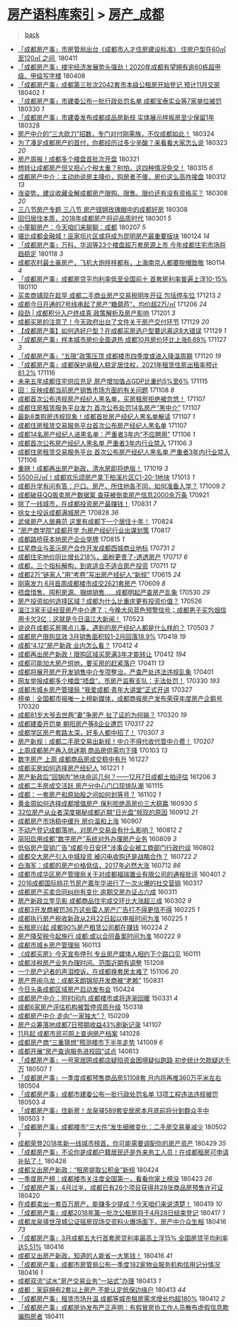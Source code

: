 [房产语料库索引](../../README.md)  > [房产_成都](房产_成都.md)
====
> [back](../README.md)

- [「成都房产事」市房管局出台《成都市人才住房建设标准》 住房户型在60㎡至120㎡ 之间 ​](http://jkwz.applinzi.com/ittc/7090728777481192465.html#%E3%80%8C%E6%88%90%E9%83%BD%E6%88%BF%E4%BA%A7%E4%BA%8B%E3%80%8D%E5%B8%82%E6%88%BF%E7%AE%A1%E5%B1%80%E5%87%BA%E5%8F%B0%E3%80%8A%E6%88%90%E9%83%BD%E5%B8%82%E4%BA%BA%E6%89%8D%E4%BD%8F%E6%88%BF%E5%BB%BA%E8%AE%BE%E6%A0%87%E5%87%86%E3%80%8B+%E4%BD%8F%E6%88%BF%E6%88%B7%E5%9E%8B%E5%9C%A860%E3%8E%A1%E8%87%B3120%E3%8E%A1+%E4%B9%8B%E9%97%B4+%E2%80%8B) 180411  
- [「成都房产事」楼宇经济发展势头强劲！2020年成都有望拥有逾60栋超甲级、甲级写字楼](http://jkwz.applinzi.com/ittc/7089559173308351495.html#%E3%80%8C%E6%88%90%E9%83%BD%E6%88%BF%E4%BA%A7%E4%BA%8B%E3%80%8D%E6%A5%BC%E5%AE%87%E7%BB%8F%E6%B5%8E%E5%8F%91%E5%B1%95%E5%8A%BF%E5%A4%B4%E5%BC%BA%E5%8A%B2%EF%BC%812020%E5%B9%B4%E6%88%90%E9%83%BD%E6%9C%89%E6%9C%9B%E6%8B%A5%E6%9C%89%E9%80%BE60%E6%A0%8B%E8%B6%85%E7%94%B2%E7%BA%A7%E3%80%81%E7%94%B2%E7%BA%A7%E5%86%99%E5%AD%97%E6%A5%BC) 180408  
- [「成都房产事」成都第三批次2042套市本级公租房开始登记 预计11月交房](http://jkwz.applinzi.com/ittc/7087319622879806475.html#%E3%80%8C%E6%88%90%E9%83%BD%E6%88%BF%E4%BA%A7%E4%BA%8B%E3%80%8D%E6%88%90%E9%83%BD%E7%AC%AC%E4%B8%89%E6%89%B9%E6%AC%A12042%E5%A5%97%E5%B8%82%E6%9C%AC%E7%BA%A7%E5%85%AC%E7%A7%9F%E6%88%BF%E5%BC%80%E5%A7%8B%E7%99%BB%E8%AE%B0+%E9%A2%84%E8%AE%A111%E6%9C%88%E4%BA%A4%E6%88%BF) 180402 *1* 
- [「成都房产事」市建委公布一批行政处罚名单 成都宝泰实业等7家单位被罚](http://jkwz.applinzi.com/ittc/7086207480428495878.html#%E3%80%8C%E6%88%90%E9%83%BD%E6%88%BF%E4%BA%A7%E4%BA%8B%E3%80%8D%E5%B8%82%E5%BB%BA%E5%A7%94%E5%85%AC%E5%B8%83%E4%B8%80%E6%89%B9%E8%A1%8C%E6%94%BF%E5%A4%84%E7%BD%9A%E5%90%8D%E5%8D%95+%E6%88%90%E9%83%BD%E5%AE%9D%E6%B3%B0%E5%AE%9E%E4%B8%9A%E7%AD%897%E5%AE%B6%E5%8D%95%E4%BD%8D%E8%A2%AB%E7%BD%9A) 180330 *1* 
- [「成都房产事」市建委发布成都成品房新规 实体展示样板房至少保留1年](http://jkwz.applinzi.com/ittc/7085463682882733063.html#%E3%80%8C%E6%88%90%E9%83%BD%E6%88%BF%E4%BA%A7%E4%BA%8B%E3%80%8D%E5%B8%82%E5%BB%BA%E5%A7%94%E5%8F%91%E5%B8%83%E6%88%90%E9%83%BD%E6%88%90%E5%93%81%E6%88%BF%E6%96%B0%E8%A7%84+%E5%AE%9E%E4%BD%93%E5%B1%95%E7%A4%BA%E6%A0%B7%E6%9D%BF%E6%88%BF%E8%87%B3%E5%B0%91%E4%BF%9D%E7%95%991%E5%B9%B4) 180328  
- [房产中介的“三大砍刀”招数，专门对付刚需族，不仅成都如此！](http://jkwz.applinzi.com/ittc/7083865384614888459.html#%E6%88%BF%E4%BA%A7%E4%B8%AD%E4%BB%8B%E7%9A%84%E2%80%9C%E4%B8%89%E5%A4%A7%E7%A0%8D%E5%88%80%E2%80%9D%E6%8B%9B%E6%95%B0%EF%BC%8C%E4%B8%93%E9%97%A8%E5%AF%B9%E4%BB%98%E5%88%9A%E9%9C%80%E6%97%8F%EF%BC%8C%E4%B8%8D%E4%BB%85%E6%88%90%E9%83%BD%E5%A6%82%E6%AD%A4%EF%BC%81) 180324  
- [为了凑足成都房产的首付，你都经历过多少辛酸？来看看大家怎么说](http://jkwz.applinzi.com/ittc/7083606300749726736.html#%E4%B8%BA%E4%BA%86%E5%87%91%E8%B6%B3%E6%88%90%E9%83%BD%E6%88%BF%E4%BA%A7%E7%9A%84%E9%A6%96%E4%BB%98%EF%BC%8C%E4%BD%A0%E9%83%BD%E7%BB%8F%E5%8E%86%E8%BF%87%E5%A4%9A%E5%B0%91%E8%BE%9B%E9%85%B8%EF%BC%9F%E6%9D%A5%E7%9C%8B%E7%9C%8B%E5%A4%A7%E5%AE%B6%E6%80%8E%E4%B9%88%E8%AF%B4) 180323 *20* 
- [房产周报！成都多个楼盘首批次开盘](http://jkwz.applinzi.com/ittc/7082876909396689930.html#%E6%88%BF%E4%BA%A7%E5%91%A8%E6%8A%A5%EF%BC%81%E6%88%90%E9%83%BD%E5%A4%9A%E4%B8%AA%E6%A5%BC%E7%9B%98%E9%A6%96%E6%89%B9%E6%AC%A1%E5%BC%80%E7%9B%98) 180321  
- [想转让成都房产但又担心个税太重？别怕，这四种情况免交！](http://jkwz.applinzi.com/ittc/7080616352199214086.html#%E6%83%B3%E8%BD%AC%E8%AE%A9%E6%88%90%E9%83%BD%E6%88%BF%E4%BA%A7%E4%BD%86%E5%8F%88%E6%8B%85%E5%BF%83%E4%B8%AA%E7%A8%8E%E5%A4%AA%E9%87%8D%EF%BC%9F%E5%88%AB%E6%80%95%EF%BC%8C%E8%BF%99%E5%9B%9B%E7%A7%8D%E6%83%85%E5%86%B5%E5%85%8D%E4%BA%A4%EF%BC%81) 180315 *6* 
- [成都房产中介：主动劝说房主降价，购房者不傻，房价这么高咋接盘](http://jkwz.applinzi.com/ittc/7079485404472673291.html#%E6%88%90%E9%83%BD%E6%88%BF%E4%BA%A7%E4%B8%AD%E4%BB%8B%EF%BC%9A%E4%B8%BB%E5%8A%A8%E5%8A%9D%E8%AF%B4%E6%88%BF%E4%B8%BB%E9%99%8D%E4%BB%B7%EF%BC%8C%E8%B4%AD%E6%88%BF%E8%80%85%E4%B8%8D%E5%82%BB%EF%BC%8C%E6%88%BF%E4%BB%B7%E8%BF%99%E4%B9%88%E9%AB%98%E5%92%8B%E6%8E%A5%E7%9B%98) 180312 *13* 
- [涨姿势，建议收藏全解成都房产限购、限售、限价还有没有资格买？](http://jkwz.applinzi.com/ittc/7078111399618544657.html#%E6%B6%A8%E5%A7%BF%E5%8A%BF%EF%BC%8C%E5%BB%BA%E8%AE%AE%E6%94%B6%E8%97%8F%E5%85%A8%E8%A7%A3%E6%88%90%E9%83%BD%E6%88%BF%E4%BA%A7%E9%99%90%E8%B4%AD%E3%80%81%E9%99%90%E5%94%AE%E3%80%81%E9%99%90%E4%BB%B7%E8%BF%98%E6%9C%89%E6%B2%A1%E6%9C%89%E8%B5%84%E6%A0%BC%E4%B9%B0%EF%BC%9F) 180308 *20* 
- [三八节房产专题  三八节   房产铿锵玫瑰眼中的成都好房](http://jkwz.applinzi.com/ittc/7078051431674545168.html#%E4%B8%89%E5%85%AB%E8%8A%82%E6%88%BF%E4%BA%A7%E4%B8%93%E9%A2%98++%E4%B8%89%E5%85%AB%E8%8A%82+++%E6%88%BF%E4%BA%A7%E9%93%BF%E9%94%B5%E7%8E%AB%E7%91%B0%E7%9C%BC%E4%B8%AD%E7%9A%84%E6%88%90%E9%83%BD%E5%A5%BD%E6%88%BF) 180308  
- [回归居住本质，2018年成都房产将迎品质时代](http://jkwz.applinzi.com/ittc/7075441920530973706.html#%E5%9B%9E%E5%BD%92%E5%B1%85%E4%BD%8F%E6%9C%AC%E8%B4%A8%EF%BC%8C2018%E5%B9%B4%E6%88%90%E9%83%BD%E6%88%BF%E4%BA%A7%E5%B0%86%E8%BF%8E%E5%93%81%E8%B4%A8%E6%97%B6%E4%BB%A3) 180301 *5* 
- [小童聊房产：今天咱们来聊聊：成都](http://jkwz.applinzi.com/ittc/7067253700404184071.html#%E5%B0%8F%E7%AB%A5%E8%81%8A%E6%88%BF%E4%BA%A7%EF%BC%9A%E4%BB%8A%E5%A4%A9%E5%92%B1%E4%BB%AC%E6%9D%A5%E8%81%8A%E8%81%8A%EF%BC%9A%E6%88%90%E9%83%BD) 180207 *5* 
- [堪比成都金融城！巫家坝片区或将成为昆明房产最重要版块](http://jkwz.applinzi.com/ittc/7062161381640373264.html#%E5%A0%AA%E6%AF%94%E6%88%90%E9%83%BD%E9%87%91%E8%9E%8D%E5%9F%8E%EF%BC%81%E5%B7%AB%E5%AE%B6%E5%9D%9D%E7%89%87%E5%8C%BA%E6%88%96%E5%B0%86%E6%88%90%E4%B8%BA%E6%98%86%E6%98%8E%E6%88%BF%E4%BA%A7%E6%9C%80%E9%87%8D%E8%A6%81%E7%89%88%E5%9D%97) 180124 *14* 
- [「成都房产事」万科、华润等23个楼盘超万套房源上市 今年成都住宅市场将趋稳定](http://jkwz.applinzi.com/ittc/7059885823015519249.html#%E3%80%8C%E6%88%90%E9%83%BD%E6%88%BF%E4%BA%A7%E4%BA%8B%E3%80%8D%E4%B8%87%E7%A7%91%E3%80%81%E5%8D%8E%E6%B6%A6%E7%AD%8923%E4%B8%AA%E6%A5%BC%E7%9B%98%E8%B6%85%E4%B8%87%E5%A5%97%E6%88%BF%E6%BA%90%E4%B8%8A%E5%B8%82+%E4%BB%8A%E5%B9%B4%E6%88%90%E9%83%BD%E4%BD%8F%E5%AE%85%E5%B8%82%E5%9C%BA%E5%B0%86%E8%B6%8B%E7%A8%B3%E5%AE%9A) 180118 *3* 
- [成都农村最土豪房产，飞机大炮样样都有，上海南京人都要脱帽致敬](http://jkwz.applinzi.com/ittc/7058064188696429584.html#%E6%88%90%E9%83%BD%E5%86%9C%E6%9D%91%E6%9C%80%E5%9C%9F%E8%B1%AA%E6%88%BF%E4%BA%A7%EF%BC%8C%E9%A3%9E%E6%9C%BA%E5%A4%A7%E7%82%AE%E6%A0%B7%E6%A0%B7%E9%83%BD%E6%9C%89%EF%BC%8C%E4%B8%8A%E6%B5%B7%E5%8D%97%E4%BA%AC%E4%BA%BA%E9%83%BD%E8%A6%81%E8%84%B1%E5%B8%BD%E8%87%B4%E6%95%AC) 180114 *4* 
- [「成都房产事」成都房贷平均利率低至全国前十 首套房利率普遍上浮10-15%](http://jkwz.applinzi.com/ittc/7056966438944769031.html#%E3%80%8C%E6%88%90%E9%83%BD%E6%88%BF%E4%BA%A7%E4%BA%8B%E3%80%8D%E6%88%90%E9%83%BD%E6%88%BF%E8%B4%B7%E5%B9%B3%E5%9D%87%E5%88%A9%E7%8E%87%E4%BD%8E%E8%87%B3%E5%85%A8%E5%9B%BD%E5%89%8D%E5%8D%81+%E9%A6%96%E5%A5%97%E6%88%BF%E5%88%A9%E7%8E%87%E6%99%AE%E9%81%8D%E4%B8%8A%E6%B5%AE10-15%25) 180110  
- [买卖商铺现在趁早 成都二手商业房产交易税明年开征 包括停车位](http://jkwz.applinzi.com/ittc/7046597807044035601.html#%E4%B9%B0%E5%8D%96%E5%95%86%E9%93%BA%E7%8E%B0%E5%9C%A8%E8%B6%81%E6%97%A9+%E6%88%90%E9%83%BD%E4%BA%8C%E6%89%8B%E5%95%86%E4%B8%9A%E6%88%BF%E4%BA%A7%E4%BA%A4%E6%98%93%E7%A8%8E%E6%98%8E%E5%B9%B4%E5%BC%80%E5%BE%81+%E5%8C%85%E6%8B%AC%E5%81%9C%E8%BD%A6%E4%BD%8D) 171213 *2* 
- [成都今日开通的7号线串起了房产“糖葫芦”，均价超2万/㎡](http://jkwz.applinzi.com/ittc/7043969882616497168.html#%E6%88%90%E9%83%BD%E4%BB%8A%E6%97%A5%E5%BC%80%E9%80%9A%E7%9A%847%E5%8F%B7%E7%BA%BF%E4%B8%B2%E8%B5%B7%E4%BA%86%E6%88%BF%E4%BA%A7%E2%80%9C%E7%B3%96%E8%91%AB%E8%8A%A6%E2%80%9D%EF%BC%8C%E5%9D%87%E4%BB%B7%E8%B6%852%E4%B8%87%2F%E3%8E%A1) 171206 *24* 
- [段劲 | 成都积分入户终成真 政策解析及房产影响](http://jkwz.applinzi.com/ittc/7042163425302545425.html#%E6%AE%B5%E5%8A%B2+%7C+%E6%88%90%E9%83%BD%E7%A7%AF%E5%88%86%E5%85%A5%E6%88%B7%E7%BB%88%E6%88%90%E7%9C%9F+%E6%94%BF%E7%AD%96%E8%A7%A3%E6%9E%90%E5%8F%8A%E6%88%BF%E4%BA%A7%E5%BD%B1%E5%93%8D) 171201 *3* 
- [成都买房的注意了！今天政府出台了文件关于房产交付环节](http://jkwz.applinzi.com/ittc/7041485902830896145.html#%E6%88%90%E9%83%BD%E4%B9%B0%E6%88%BF%E7%9A%84%E6%B3%A8%E6%84%8F%E4%BA%86%EF%BC%81%E4%BB%8A%E5%A4%A9%E6%94%BF%E5%BA%9C%E5%87%BA%E5%8F%B0%E4%BA%86%E6%96%87%E4%BB%B6%E5%85%B3%E4%BA%8E%E6%88%BF%E4%BA%A7%E4%BA%A4%E4%BB%98%E7%8E%AF%E8%8A%82) 171129 *20* 
- [【成都房产事】如何选好户型？在成都买房选户型要远离这8大错误](http://jkwz.applinzi.com/ittc/7041325050874037264.html#%E3%80%90%E6%88%90%E9%83%BD%E6%88%BF%E4%BA%A7%E4%BA%8B%E3%80%91%E5%A6%82%E4%BD%95%E9%80%89%E5%A5%BD%E6%88%B7%E5%9E%8B%EF%BC%9F%E5%9C%A8%E6%88%90%E9%83%BD%E4%B9%B0%E6%88%BF%E9%80%89%E6%88%B7%E5%9E%8B%E8%A6%81%E8%BF%9C%E7%A6%BB%E8%BF%998%E5%A4%A7%E9%94%99%E8%AF%AF) 171129 *1* 
- [「成都房产事」样本城市房价全面退热 成都10月房价环比上涨6.69%](http://jkwz.applinzi.com/ittc/7040577183293113361.html#%E3%80%8C%E6%88%90%E9%83%BD%E6%88%BF%E4%BA%A7%E4%BA%8B%E3%80%8D%E6%A0%B7%E6%9C%AC%E5%9F%8E%E5%B8%82%E6%88%BF%E4%BB%B7%E5%85%A8%E9%9D%A2%E9%80%80%E7%83%AD+%E6%88%90%E9%83%BD10%E6%9C%88%E6%88%BF%E4%BB%B7%E7%8E%AF%E6%AF%94%E4%B8%8A%E6%B6%A86.69%25) 171127 *3* 
- [「成都房产事」“五限”政策压顶 成都楼市四季度或进入降温周期](http://jkwz.applinzi.com/ittc/7037967578083886097.html#%E3%80%8C%E6%88%90%E9%83%BD%E6%88%BF%E4%BA%A7%E4%BA%8B%E3%80%8D%E2%80%9C%E4%BA%94%E9%99%90%E2%80%9D%E6%94%BF%E7%AD%96%E5%8E%8B%E9%A1%B6+%E6%88%90%E9%83%BD%E6%A5%BC%E5%B8%82%E5%9B%9B%E5%AD%A3%E5%BA%A6%E6%88%96%E8%BF%9B%E5%85%A5%E9%99%8D%E6%B8%A9%E5%91%A8%E6%9C%9F) 171120 *19* 
- [「成都房产事」成都保护承租人稳定居住权，2021年租赁住房出租率预计81.2%](http://jkwz.applinzi.com/ittc/7036481162980099088.html#%E3%80%8C%E6%88%90%E9%83%BD%E6%88%BF%E4%BA%A7%E4%BA%8B%E3%80%8D%E6%88%90%E9%83%BD%E4%BF%9D%E6%8A%A4%E6%89%BF%E7%A7%9F%E4%BA%BA%E7%A8%B3%E5%AE%9A%E5%B1%85%E4%BD%8F%E6%9D%83%EF%BC%8C2021%E5%B9%B4%E7%A7%9F%E8%B5%81%E4%BD%8F%E6%88%BF%E5%87%BA%E7%A7%9F%E7%8E%87%E9%A2%84%E8%AE%A181.2%25) 171116  
- [未来五年成都住宅供应充足 房产增加值占GDP比重约5%至6%](http://jkwz.applinzi.com/ittc/7036304310961439761.html#%E6%9C%AA%E6%9D%A5%E4%BA%94%E5%B9%B4%E6%88%90%E9%83%BD%E4%BD%8F%E5%AE%85%E4%BE%9B%E5%BA%94%E5%85%85%E8%B6%B3+%E6%88%BF%E4%BA%A7%E5%A2%9E%E5%8A%A0%E5%80%BC%E5%8D%A0GDP%E6%AF%94%E9%87%8D%E7%BA%A65%25%E8%87%B36%25) 171115  
- [回：反映成都当前房产销售市场方面的有关问题](http://jkwz.applinzi.com/ittc/7033610097794745360.html#%E5%9B%9E%EF%BC%9A%E5%8F%8D%E6%98%A0%E6%88%90%E9%83%BD%E5%BD%93%E5%89%8D%E6%88%BF%E4%BA%A7%E9%94%80%E5%94%AE%E5%B8%82%E5%9C%BA%E6%96%B9%E9%9D%A2%E7%9A%84%E6%9C%89%E5%85%B3%E9%97%AE%E9%A2%98) 171108 *8* 
- [成都首次公布违规房产经纪人黑名单，买房租房拒绝被忽悠！](http://jkwz.applinzi.com/ittc/7033265550858388497.html#%E6%88%90%E9%83%BD%E9%A6%96%E6%AC%A1%E5%85%AC%E5%B8%83%E8%BF%9D%E8%A7%84%E6%88%BF%E4%BA%A7%E7%BB%8F%E7%BA%AA%E4%BA%BA%E9%BB%91%E5%90%8D%E5%8D%95%EF%BC%8C%E4%B9%B0%E6%88%BF%E7%A7%9F%E6%88%BF%E6%8B%92%E7%BB%9D%E8%A2%AB%E5%BF%BD%E6%82%A0%EF%BC%81) 171107  
- [成都住房租赁服务平台发力 首次公布处罚14名房产“黑中介”](http://jkwz.applinzi.com/ittc/7033255126175843345.html#%E6%88%90%E9%83%BD%E4%BD%8F%E6%88%BF%E7%A7%9F%E8%B5%81%E6%9C%8D%E5%8A%A1%E5%B9%B3%E5%8F%B0%E5%8F%91%E5%8A%9B+%E9%A6%96%E6%AC%A1%E5%85%AC%E5%B8%83%E5%A4%84%E7%BD%9A14%E5%90%8D%E6%88%BF%E4%BA%A7%E2%80%9C%E9%BB%91%E4%B8%AD%E4%BB%8B%E2%80%9D) 171107  
- [最新8类购房违规现象！成都首批房产经纪人黑名单解读](http://jkwz.applinzi.com/ittc/7033206690961425424.html#%E6%9C%80%E6%96%B08%E7%B1%BB%E8%B4%AD%E6%88%BF%E8%BF%9D%E8%A7%84%E7%8E%B0%E8%B1%A1%EF%BC%81%E6%88%90%E9%83%BD%E9%A6%96%E6%89%B9%E6%88%BF%E4%BA%A7%E7%BB%8F%E7%BA%AA%E4%BA%BA%E9%BB%91%E5%90%8D%E5%8D%95%E8%A7%A3%E8%AF%BB) 171107 *1* 
- [成都住房租赁交易服务平台首次公布房产经纪人黑名单](http://jkwz.applinzi.com/ittc/7033161226484450320.html#%E6%88%90%E9%83%BD%E4%BD%8F%E6%88%BF%E7%A7%9F%E8%B5%81%E4%BA%A4%E6%98%93%E6%9C%8D%E5%8A%A1%E5%B9%B3%E5%8F%B0%E9%A6%96%E6%AC%A1%E5%85%AC%E5%B8%83%E6%88%BF%E4%BA%A7%E7%BB%8F%E7%BA%AA%E4%BA%BA%E9%BB%91%E5%90%8D%E5%8D%95) 171107  
- [成都14名房产经纪人进黑名单：严重者3年内“不应聘用”](http://jkwz.applinzi.com/ittc/7032917187331884049.html#%E6%88%90%E9%83%BD14%E5%90%8D%E6%88%BF%E4%BA%A7%E7%BB%8F%E7%BA%AA%E4%BA%BA%E8%BF%9B%E9%BB%91%E5%90%8D%E5%8D%95%EF%BC%9A%E4%B8%A5%E9%87%8D%E8%80%853%E5%B9%B4%E5%86%85%E2%80%9C%E4%B8%8D%E5%BA%94%E8%81%98%E7%94%A8%E2%80%9D) 171106 *1* 
- [成都首次公布房产经纪人黑名单 严重者3年内行业禁入](http://jkwz.applinzi.com/ittc/7032877779115312144.html#%E6%88%90%E9%83%BD%E9%A6%96%E6%AC%A1%E5%85%AC%E5%B8%83%E6%88%BF%E4%BA%A7%E7%BB%8F%E7%BA%AA%E4%BA%BA%E9%BB%91%E5%90%8D%E5%8D%95+%E4%B8%A5%E9%87%8D%E8%80%853%E5%B9%B4%E5%86%85%E8%A1%8C%E4%B8%9A%E7%A6%81%E5%85%A5) 171106 *3* 
- [成都住房租赁交易服务平台 首次公布房产经纪人黑名单 严重者3年内行业禁入](http://jkwz.applinzi.com/ittc/7032871889058399249.html#%E6%88%90%E9%83%BD%E4%BD%8F%E6%88%BF%E7%A7%9F%E8%B5%81%E4%BA%A4%E6%98%93%E6%9C%8D%E5%8A%A1%E5%B9%B3%E5%8F%B0+%E9%A6%96%E6%AC%A1%E5%85%AC%E5%B8%83%E6%88%BF%E4%BA%A7%E7%BB%8F%E7%BA%AA%E4%BA%BA%E9%BB%91%E5%90%8D%E5%8D%95+%E4%B8%A5%E9%87%8D%E8%80%853%E5%B9%B4%E5%86%85%E8%A1%8C%E4%B8%9A%E7%A6%81%E5%85%A5) 171106  
- [重磅！成都再出房产新政，清水房即将绝版！](http://jkwz.applinzi.com/ittc/7026145763132965905.html#%E9%87%8D%E7%A3%85%EF%BC%81%E6%88%90%E9%83%BD%E5%86%8D%E5%87%BA%E6%88%BF%E4%BA%A7%E6%96%B0%E6%94%BF%EF%BC%8C%E6%B8%85%E6%B0%B4%E6%88%BF%E5%8D%B3%E5%B0%86%E7%BB%9D%E7%89%88%EF%BC%81) 171019 *3* 
- [5500元/㎡！成都欢乐颂房产拿下柏溪片区C1-20-1地块](http://jkwz.applinzi.com/ittc/7023880747205788688.html#5500%E5%85%83%2F%E3%8E%A1%EF%BC%81%E6%88%90%E9%83%BD%E6%AC%A2%E4%B9%90%E9%A2%82%E6%88%BF%E4%BA%A7%E6%8B%BF%E4%B8%8B%E6%9F%8F%E6%BA%AA%E7%89%87%E5%8C%BAC1-20-1%E5%9C%B0%E5%9D%97) 171013 *1* 
- [成都升学有问有答：户口、房产、所住地各不同，如何准备入学？](http://jkwz.applinzi.com/ittc/7022469067091477520.html#%E6%88%90%E9%83%BD%E5%8D%87%E5%AD%A6%E6%9C%89%E9%97%AE%E6%9C%89%E7%AD%94%EF%BC%9A%E6%88%B7%E5%8F%A3%E3%80%81%E6%88%BF%E4%BA%A7%E3%80%81%E6%89%80%E4%BD%8F%E5%9C%B0%E5%90%84%E4%B8%8D%E5%90%8C%EF%BC%8C%E5%A6%82%E4%BD%95%E5%87%86%E5%A4%87%E5%85%A5%E5%AD%A6%EF%BC%9F) 171009 *2* 
- [成都破获QQ贩卖房产数据案 查获被倒卖房产信息2000余万条](http://jkwz.applinzi.com/ittc/7015782088257831952.html#%E6%88%90%E9%83%BD%E7%A0%B4%E8%8E%B7QQ%E8%B4%A9%E5%8D%96%E6%88%BF%E4%BA%A7%E6%95%B0%E6%8D%AE%E6%A1%88+%E6%9F%A5%E8%8E%B7%E8%A2%AB%E5%80%92%E5%8D%96%E6%88%BF%E4%BA%A7%E4%BF%A1%E6%81%AF2000%E4%BD%99%E4%B8%87%E6%9D%A1) 170921  
- [除了一线城市，在成都投资房产最赚钱！](http://jkwz.applinzi.com/ittc/7007973277165945872.html#%E9%99%A4%E4%BA%86%E4%B8%80%E7%BA%BF%E5%9F%8E%E5%B8%82%EF%BC%8C%E5%9C%A8%E6%88%90%E9%83%BD%E6%8A%95%E8%B5%84%E6%88%BF%E4%BA%A7%E6%9C%80%E8%B5%9A%E9%92%B1%EF%BC%81) 170831 *7* 
- [徐女士投诉成都满城房产](http://jkwz.applinzi.com/ittc/7006800150197175313.html#%E5%BE%90%E5%A5%B3%E5%A3%AB%E6%8A%95%E8%AF%89%E6%88%90%E9%83%BD%E6%BB%A1%E5%9F%8E%E6%88%BF%E4%BA%A7) 170828 *36* 
- [武侯房产人居典范 这里有成都下一个居住十年！](http://jkwz.applinzi.com/ittc/7005396332775474193.html#%E6%AD%A6%E4%BE%AF%E6%88%BF%E4%BA%A7%E4%BA%BA%E5%B1%85%E5%85%B8%E8%8C%83+%E8%BF%99%E9%87%8C%E6%9C%89%E6%88%90%E9%83%BD%E4%B8%8B%E4%B8%80%E4%B8%AA%E5%B1%85%E4%BD%8F%E5%8D%81%E5%B9%B4%EF%BC%81) 170824  
- [“房产商学院”成都开学 为房产经纪行业出谋划策](http://jkwz.applinzi.com/ittc/7002708729651528721.html#%E2%80%9C%E6%88%BF%E4%BA%A7%E5%95%86%E5%AD%A6%E9%99%A2%E2%80%9D%E6%88%90%E9%83%BD%E5%BC%80%E5%AD%A6+%E4%B8%BA%E6%88%BF%E4%BA%A7%E7%BB%8F%E7%BA%AA%E8%A1%8C%E4%B8%9A%E5%87%BA%E8%B0%8B%E5%88%92%E7%AD%96) 170817  
- [成都路桥获本地房产企业举牌](http://jkwz.applinzi.com/ittc/7002143699457541137.html#%E6%88%90%E9%83%BD%E8%B7%AF%E6%A1%A5%E8%8E%B7%E6%9C%AC%E5%9C%B0%E6%88%BF%E4%BA%A7%E4%BC%81%E4%B8%9A%E4%B8%BE%E7%89%8C) 170815 *1* 
- [红星商业与圣沅房产合作开发成都西城商业地标](http://jkwz.applinzi.com/ittc/6996582621600285713.html#%E7%BA%A2%E6%98%9F%E5%95%86%E4%B8%9A%E4%B8%8E%E5%9C%A3%E6%B2%85%E6%88%BF%E4%BA%A7%E5%90%88%E4%BD%9C%E5%BC%80%E5%8F%91%E6%88%90%E9%83%BD%E8%A5%BF%E5%9F%8E%E5%95%86%E4%B8%9A%E5%9C%B0%E6%A0%87) 170731 *2* 
- [成都住宅地价同比增长218%，面粉更贵了-透透房产](http://jkwz.applinzi.com/ittc/6991209799759692816.html#%E6%88%90%E9%83%BD%E4%BD%8F%E5%AE%85%E5%9C%B0%E4%BB%B7%E5%90%8C%E6%AF%94%E5%A2%9E%E9%95%BF218%25%EF%BC%8C%E9%9D%A2%E7%B2%89%E6%9B%B4%E8%B4%B5%E4%BA%86-%E9%80%8F%E9%80%8F%E6%88%BF%E4%BA%A7) 170717 *6* 
- [成都，三个指标解构，到底适合不适合房产投资](http://jkwz.applinzi.com/ittc/6988995248502866948.html#%E6%88%90%E9%83%BD%EF%BC%8C%E4%B8%89%E4%B8%AA%E6%8C%87%E6%A0%87%E8%A7%A3%E6%9E%84%EF%BC%8C%E5%88%B0%E5%BA%95%E9%80%82%E5%90%88%E4%B8%8D%E9%80%82%E5%90%88%E6%88%BF%E4%BA%A7%E6%8A%95%E8%B5%84) 170711 *12* 
- [成都2万“链家人”用“考卷”写出房产经纪人“新规”](http://jkwz.applinzi.com/ittc/6979436505926730757.html#%E6%88%90%E9%83%BD2%E4%B8%87%E2%80%9C%E9%93%BE%E5%AE%B6%E4%BA%BA%E2%80%9D%E7%94%A8%E2%80%9C%E8%80%83%E5%8D%B7%E2%80%9D%E5%86%99%E5%87%BA%E6%88%BF%E4%BA%A7%E7%BB%8F%E7%BA%AA%E4%BA%BA%E2%80%9C%E6%96%B0%E8%A7%84%E2%80%9D) 170615 *24* 
- [刚需发力 6月首周成都楼市成交2621套房产](http://jkwz.applinzi.com/ittc/6977123488174179333.html#%E5%88%9A%E9%9C%80%E5%8F%91%E5%8A%9B+6%E6%9C%88%E9%A6%96%E5%91%A8%E6%88%90%E9%83%BD%E6%A5%BC%E5%B8%82%E6%88%90%E4%BA%A42621%E5%A5%97%E6%88%BF%E4%BA%A7) 170609 *8* 
- [捂盘惜售、囤积房源、捆绑销售……成都明起严查房产乱象](http://jkwz.applinzi.com/ittc/6973544295582663685.html#%E6%8D%82%E7%9B%98%E6%83%9C%E5%94%AE%E3%80%81%E5%9B%A4%E7%A7%AF%E6%88%BF%E6%BA%90%E3%80%81%E6%8D%86%E7%BB%91%E9%94%80%E5%94%AE%E2%80%A6%E2%80%A6%E6%88%90%E9%83%BD%E6%98%8E%E8%B5%B7%E4%B8%A5%E6%9F%A5%E6%88%BF%E4%BA%A7%E4%B9%B1%E8%B1%A1) 170530 *29* 
- [房产投资如何选择区域？成都为什么比重庆更有投资价值？](http://jkwz.applinzi.com/ittc/6972109445713626116.html#%E6%88%BF%E4%BA%A7%E6%8A%95%E8%B5%84%E5%A6%82%E4%BD%95%E9%80%89%E6%8B%A9%E5%8C%BA%E5%9F%9F%EF%BC%9F%E6%88%90%E9%83%BD%E4%B8%BA%E4%BB%80%E4%B9%88%E6%AF%94%E9%87%8D%E5%BA%86%E6%9B%B4%E6%9C%89%E6%8A%95%E8%B5%84%E4%BB%B7%E5%80%BC%EF%BC%9F) 170526  
- [温江3家无证经营房产中介遭了；今晚大风蓝色预警信号；成都男子买包烟信用卡欠3亿；这就是今日温江大新闻！](http://jkwz.applinzi.com/ittc/6970936594780390404.html#%E6%B8%A9%E6%B1%9F3%E5%AE%B6%E6%97%A0%E8%AF%81%E7%BB%8F%E8%90%A5%E6%88%BF%E4%BA%A7%E4%B8%AD%E4%BB%8B%E9%81%AD%E4%BA%86%EF%BC%9B%E4%BB%8A%E6%99%9A%E5%A4%A7%E9%A3%8E%E8%93%9D%E8%89%B2%E9%A2%84%E8%AD%A6%E4%BF%A1%E5%8F%B7%EF%BC%9B%E6%88%90%E9%83%BD%E7%94%B7%E5%AD%90%E4%B9%B0%E5%8C%85%E7%83%9F%E4%BF%A1%E7%94%A8%E5%8D%A1%E6%AC%A03%E4%BA%BF%EF%BC%9B%E8%BF%99%E5%B0%B1%E6%98%AF%E4%BB%8A%E6%97%A5%E6%B8%A9%E6%B1%9F%E5%A4%A7%E6%96%B0%E9%97%BB%EF%BC%81) 170523  
- [说说在成都买房哪点儿事，遇到的房产经纪人都是什么样的？](http://jkwz.applinzi.com/ittc/6963470895287895044.html#%E8%AF%B4%E8%AF%B4%E5%9C%A8%E6%88%90%E9%83%BD%E4%B9%B0%E6%88%BF%E5%93%AA%E7%82%B9%E5%84%BF%E4%BA%8B%EF%BC%8C%E9%81%87%E5%88%B0%E7%9A%84%E6%88%BF%E4%BA%A7%E7%BB%8F%E7%BA%AA%E4%BA%BA%E9%83%BD%E6%98%AF%E4%BB%80%E4%B9%88%E6%A0%B7%E7%9A%84%EF%BC%9F) 170503 *7* 
- [成都房产限购显效 3月销售面积较1-2月回落18.9%](http://jkwz.applinzi.com/ittc/6957875936224609285.html#%E6%88%90%E9%83%BD%E6%88%BF%E4%BA%A7%E9%99%90%E8%B4%AD%E6%98%BE%E6%95%88+3%E6%9C%88%E9%94%80%E5%94%AE%E9%9D%A2%E7%A7%AF%E8%BE%831-2%E6%9C%88%E5%9B%9E%E8%90%BD18.9%25) 170418 *19* 
- [成都“4.12”房产新政 业内怎么看？](http://jkwz.applinzi.com/ittc/6955765230968767493.html#%E6%88%90%E9%83%BD%E2%80%9C4.12%E2%80%9D%E6%88%BF%E4%BA%A7%E6%96%B0%E6%94%BF+%E4%B8%9A%E5%86%85%E6%80%8E%E4%B9%88%E7%9C%8B%EF%BC%9F) 170412 *4* 
- [成都再出房产新政！限购区域买房满3年才能转让](http://jkwz.applinzi.com/ittc/6955643318003303429.html#%E6%88%90%E9%83%BD%E5%86%8D%E5%87%BA%E6%88%BF%E4%BA%A7%E6%96%B0%E6%94%BF%EF%BC%81%E9%99%90%E8%B4%AD%E5%8C%BA%E5%9F%9F%E4%B9%B0%E6%88%BF%E6%BB%A13%E5%B9%B4%E6%89%8D%E8%83%BD%E8%BD%AC%E8%AE%A9) 170412 *194* 
- [成都可能加大房产供地，要买房的赶紧落户](http://jkwz.applinzi.com/ittc/6955278399600854021.html#%E6%88%90%E9%83%BD%E5%8F%AF%E8%83%BD%E5%8A%A0%E5%A4%A7%E6%88%BF%E4%BA%A7%E4%BE%9B%E5%9C%B0%EF%BC%8C%E8%A6%81%E4%B9%B0%E6%88%BF%E7%9A%84%E8%B5%B6%E7%B4%A7%E8%90%BD%E6%88%B7) 170411 *13* 
- [成都将展开房产开发销售中介专项整治，严查严处违法违规乱象](http://jkwz.applinzi.com/ittc/6951642075379532804.html#%E6%88%90%E9%83%BD%E5%B0%86%E5%B1%95%E5%BC%80%E6%88%BF%E4%BA%A7%E5%BC%80%E5%8F%91%E9%94%80%E5%94%AE%E4%B8%AD%E4%BB%8B%E4%B8%93%E9%A1%B9%E6%95%B4%E6%B2%BB%EF%BC%8C%E4%B8%A5%E6%9F%A5%E4%B8%A5%E5%A4%84%E8%BF%9D%E6%B3%95%E8%BF%9D%E8%A7%84%E4%B9%B1%E8%B1%A1) 170401  
- [网友举报成都多个楼盘“捂盘”，市房产监察支队：无法处罚！](http://jkwz.applinzi.com/ittc/6950881317079221252.html#%E7%BD%91%E5%8F%8B%E4%B8%BE%E6%8A%A5%E6%88%90%E9%83%BD%E5%A4%9A%E4%B8%AA%E6%A5%BC%E7%9B%98%E2%80%9C%E6%8D%82%E7%9B%98%E2%80%9D%EF%BC%8C%E5%B8%82%E6%88%BF%E4%BA%A7%E7%9B%91%E5%AF%9F%E6%94%AF%E9%98%9F%EF%BC%9A%E6%97%A0%E6%B3%95%E5%A4%84%E7%BD%9A%EF%BC%81) 170330 *193* 
- [成都市城乡房产管理局 “我爱成都·青年大讲堂”正式开讲](http://jkwz.applinzi.com/ittc/6949851845613847556.html#%E6%88%90%E9%83%BD%E5%B8%82%E5%9F%8E%E4%B9%A1%E6%88%BF%E4%BA%A7%E7%AE%A1%E7%90%86%E5%B1%80+%E2%80%9C%E6%88%91%E7%88%B1%E6%88%90%E9%83%BD%C2%B7%E9%9D%92%E5%B9%B4%E5%A4%A7%E8%AE%B2%E5%A0%82%E2%80%9D%E6%AD%A3%E5%BC%8F%E5%BC%80%E8%AE%B2) 170327  
- [榜单｜全国都市报唯一上榜新媒体，成都商报房产发布荣获年度房产企鹅号](http://jkwz.applinzi.com/ittc/6947158466459337732.html#%E6%A6%9C%E5%8D%95%EF%BD%9C%E5%85%A8%E5%9B%BD%E9%83%BD%E5%B8%82%E6%8A%A5%E5%94%AF%E4%B8%80%E4%B8%8A%E6%A6%9C%E6%96%B0%E5%AA%92%E4%BD%93%EF%BC%8C%E6%88%90%E9%83%BD%E5%95%86%E6%8A%A5%E6%88%BF%E4%BA%A7%E5%8F%91%E5%B8%83%E8%8D%A3%E8%8E%B7%E5%B9%B4%E5%BA%A6%E6%88%BF%E4%BA%A7%E4%BC%81%E9%B9%85%E5%8F%B7) 170320  
- [成都81岁大爷去世两“妻”争房产 扯了证的为何输？](http://jkwz.applinzi.com/ittc/6947121270410970116.html#%E6%88%90%E9%83%BD81%E5%B2%81%E5%A4%A7%E7%88%B7%E5%8E%BB%E4%B8%96%E4%B8%A4%E2%80%9C%E5%A6%BB%E2%80%9D%E4%BA%89%E6%88%BF%E4%BA%A7+%E6%89%AF%E4%BA%86%E8%AF%81%E7%9A%84%E4%B8%BA%E4%BD%95%E8%BE%93%EF%BC%9F) 170320 *19* 
- [成都建委开罚单 朝阳房产等8企业遭罚](http://jkwz.applinzi.com/ittc/6945903828124828676.html#%E6%88%90%E9%83%BD%E5%BB%BA%E5%A7%94%E5%BC%80%E7%BD%9A%E5%8D%95+%E6%9C%9D%E9%98%B3%E6%88%BF%E4%BA%A7%E7%AD%898%E4%BC%81%E4%B8%9A%E9%81%AD%E7%BD%9A) 170317 *22* 
- [成都学区房产套路太深，好多人都中招了！](http://jkwz.applinzi.com/ittc/6942216240272786437.html#%E6%88%90%E9%83%BD%E5%AD%A6%E5%8C%BA%E6%88%BF%E4%BA%A7%E5%A5%97%E8%B7%AF%E5%A4%AA%E6%B7%B1%EF%BC%8C%E5%A5%BD%E5%A4%9A%E4%BA%BA%E9%83%BD%E4%B8%AD%E6%8B%9B%E4%BA%86%EF%BC%81) 170307 *3* 
- [房产新规｜成都二手房交易出新规！中介不得代收代管中介费！](http://jkwz.applinzi.com/ittc/6931825508093527044.html#%E6%88%BF%E4%BA%A7%E6%96%B0%E8%A7%84%EF%BD%9C%E6%88%90%E9%83%BD%E4%BA%8C%E6%89%8B%E6%88%BF%E4%BA%A4%E6%98%93%E5%87%BA%E6%96%B0%E8%A7%84%EF%BC%81%E4%B8%AD%E4%BB%8B%E4%B8%8D%E5%BE%97%E4%BB%A3%E6%94%B6%E4%BB%A3%E7%AE%A1%E4%B8%AD%E4%BB%8B%E8%B4%B9%EF%BC%81) 170207  
- [上周成都房产再入低迷期 商品房供需均下降](http://jkwz.applinzi.com/ittc/6918980237462602757.html#%E4%B8%8A%E5%91%A8%E6%88%90%E9%83%BD%E6%88%BF%E4%BA%A7%E5%86%8D%E5%85%A5%E4%BD%8E%E8%BF%B7%E6%9C%9F+%E5%95%86%E5%93%81%E6%88%BF%E4%BE%9B%E9%9C%80%E5%9D%87%E4%B8%8B%E9%99%8D) 170103 *13* 
- [数字房产 上周 成都商品房成交稳中有升](http://jkwz.applinzi.com/ittc/6916411747547481092.html#%E6%95%B0%E5%AD%97%E6%88%BF%E4%BA%A7+%E4%B8%8A%E5%91%A8+%E6%88%90%E9%83%BD%E5%95%86%E5%93%81%E6%88%BF%E6%88%90%E4%BA%A4%E7%A8%B3%E4%B8%AD%E6%9C%89%E5%8D%87) 161227  
- [成都买房如何选择房产经纪人](http://jkwz.applinzi.com/ittc/6914185591964304389.html#%E6%88%90%E9%83%BD%E4%B9%B0%E6%88%BF%E5%A6%82%E4%BD%95%E9%80%89%E6%8B%A9%E6%88%BF%E4%BA%A7%E7%BB%8F%E7%BA%AA%E4%BA%BA) 161221 *1* 
- [房产新政后“回锅肉”地块命运几何？——12月7日成都土拍评估](http://jkwz.applinzi.com/ittc/6908464940645352452.html#%E6%88%BF%E4%BA%A7%E6%96%B0%E6%94%BF%E5%90%8E%E2%80%9C%E5%9B%9E%E9%94%85%E8%82%89%E2%80%9D%E5%9C%B0%E5%9D%97%E5%91%BD%E8%BF%90%E5%87%A0%E4%BD%95%EF%BC%9F%E2%80%94%E2%80%9412%E6%9C%887%E6%97%A5%E6%88%90%E9%83%BD%E5%9C%9F%E6%8B%8D%E8%AF%84%E4%BC%B0) 161206 *3* 
- [成都二手房成交活跃 房产分中心门口现排队潮](http://jkwz.applinzi.com/ittc/6900715651529704453.html#%E6%88%90%E9%83%BD%E4%BA%8C%E6%89%8B%E6%88%BF%E6%88%90%E4%BA%A4%E6%B4%BB%E8%B7%83+%E6%88%BF%E4%BA%A7%E5%88%86%E4%B8%AD%E5%BF%83%E9%97%A8%E5%8F%A3%E7%8E%B0%E6%8E%92%E9%98%9F%E6%BD%AE) 161115  
- [成都：一套房产和原始股之间如何划等号？](http://jkwz.applinzi.com/ittc/6895884708201628676.html#%E6%88%90%E9%83%BD%EF%BC%9A%E4%B8%80%E5%A5%97%E6%88%BF%E4%BA%A7%E5%92%8C%E5%8E%9F%E5%A7%8B%E8%82%A1%E4%B9%8B%E9%97%B4%E5%A6%82%E4%BD%95%E5%88%92%E7%AD%89%E5%8F%B7%EF%BC%9F) 161102 *1* 
- [黄金周如何选择成都增值房产 保利拒绝高房价三大稳赢](http://jkwz.applinzi.com/ittc/6883649035063264261.html#%E9%BB%84%E9%87%91%E5%91%A8%E5%A6%82%E4%BD%95%E9%80%89%E6%8B%A9%E6%88%90%E9%83%BD%E5%A2%9E%E5%80%BC%E6%88%BF%E4%BA%A7+%E4%BF%9D%E5%88%A9%E6%8B%92%E7%BB%9D%E9%AB%98%E6%88%BF%E4%BB%B7%E4%B8%89%E5%A4%A7%E7%A8%B3%E8%B5%A2) 160930 *5* 
- [32位房产从业者深度揭秘成都近期“日光盘”频现的原因](http://jkwz.applinzi.com/ittc/6877008325186683908.html#32%E4%BD%8D%E6%88%BF%E4%BA%A7%E4%BB%8E%E4%B8%9A%E8%80%85%E6%B7%B1%E5%BA%A6%E6%8F%AD%E7%A7%98%E6%88%90%E9%83%BD%E8%BF%91%E6%9C%9F%E2%80%9C%E6%97%A5%E5%85%89%E7%9B%98%E2%80%9D%E9%A2%91%E7%8E%B0%E7%9A%84%E5%8E%9F%E5%9B%A0) 160912 *21* 
- [成都房产市场稳中缓升  房价温和上涨](http://jkwz.applinzi.com/ittc/6875171073024328709.html#%E6%88%90%E9%83%BD%E6%88%BF%E4%BA%A7%E5%B8%82%E5%9C%BA%E7%A8%B3%E4%B8%AD%E7%BC%93%E5%8D%87++%E6%88%BF%E4%BB%B7%E6%B8%A9%E5%92%8C%E4%B8%8A%E6%B6%A8) 160907  
- [不动产登记成都落地，对房产交易会有什么影响？](http://jkwz.applinzi.com/ittc/6865525339232666628.html#%E4%B8%8D%E5%8A%A8%E4%BA%A7%E7%99%BB%E8%AE%B0%E6%88%90%E9%83%BD%E8%90%BD%E5%9C%B0%EF%BC%8C%E5%AF%B9%E6%88%BF%E4%BA%A7%E4%BA%A4%E6%98%93%E4%BC%9A%E6%9C%89%E4%BB%80%E4%B9%88%E5%BD%B1%E5%93%8D%EF%BC%9F) 160812 *2* 
- [简阳启用成都“数字房产”系统对外办理房产业务](http://jkwz.applinzi.com/ittc/6864445426132059141.html#%E7%AE%80%E9%98%B3%E5%90%AF%E7%94%A8%E6%88%90%E9%83%BD%E2%80%9C%E6%95%B0%E5%AD%97%E6%88%BF%E4%BA%A7%E2%80%9D%E7%B3%BB%E7%BB%9F%E5%AF%B9%E5%A4%96%E5%8A%9E%E7%90%86%E6%88%BF%E4%BA%A7%E4%B8%9A%E5%8A%A1) 160809 *3* 
- [低俗房产营销广告“成都今日安环”涉事企业被工商部门行政约谈](http://jkwz.applinzi.com/ittc/6861868166157960197.html#%E4%BD%8E%E4%BF%97%E6%88%BF%E4%BA%A7%E8%90%A5%E9%94%80%E5%B9%BF%E5%91%8A%E2%80%9C%E6%88%90%E9%83%BD%E4%BB%8A%E6%97%A5%E5%AE%89%E7%8E%AF%E2%80%9D%E6%B6%89%E4%BA%8B%E4%BC%81%E4%B8%9A%E8%A2%AB%E5%B7%A5%E5%95%86%E9%83%A8%E9%97%A8%E8%A1%8C%E6%94%BF%E7%BA%A6%E8%B0%88) 160802  
- [成都交大房产引入中城投资 被闪电收购还是战略合作？](http://jkwz.applinzi.com/ittc/6857799694910227461.html#%E6%88%90%E9%83%BD%E4%BA%A4%E5%A4%A7%E6%88%BF%E4%BA%A7%E5%BC%95%E5%85%A5%E4%B8%AD%E5%9F%8E%E6%8A%95%E8%B5%84+%E8%A2%AB%E9%97%AA%E7%94%B5%E6%94%B6%E8%B4%AD%E8%BF%98%E6%98%AF%E6%88%98%E7%95%A5%E5%90%88%E4%BD%9C%EF%BC%9F) 160722 *2* 
- [白海军：成都的房产价格低估，2017年必然大涨](http://jkwz.applinzi.com/ittc/6853939560555480068.html#%E7%99%BD%E6%B5%B7%E5%86%9B%EF%BC%9A%E6%88%90%E9%83%BD%E7%9A%84%E6%88%BF%E4%BA%A7%E4%BB%B7%E6%A0%BC%E4%BD%8E%E4%BC%B0%EF%BC%8C2017%E5%B9%B4%E5%BF%85%E7%84%B6%E5%A4%A7%E6%B6%A8) 160712 *86* 
- [成都市成华区房产管理局关于对成都福瑞置业有限公司的通报批评](http://jkwz.applinzi.com/ittc/6816108253402366980.html#%E6%88%90%E9%83%BD%E5%B8%82%E6%88%90%E5%8D%8E%E5%8C%BA%E6%88%BF%E4%BA%A7%E7%AE%A1%E7%90%86%E5%B1%80%E5%85%B3%E4%BA%8E%E5%AF%B9%E6%88%90%E9%83%BD%E7%A6%8F%E7%91%9E%E7%BD%AE%E4%B8%9A%E6%9C%89%E9%99%90%E5%85%AC%E5%8F%B8%E7%9A%84%E9%80%9A%E6%8A%A5%E6%89%B9%E8%AF%84) 160401 *2* 
- [2016成都国际桃花节房产嘉年华进行了一次火爆的社交营销](http://jkwz.applinzi.com/ittc/6810594793939796996.html#2016%E6%88%90%E9%83%BD%E5%9B%BD%E9%99%85%E6%A1%83%E8%8A%B1%E8%8A%82%E6%88%BF%E4%BA%A7%E5%98%89%E5%B9%B4%E5%8D%8E%E8%BF%9B%E8%A1%8C%E4%BA%86%E4%B8%80%E6%AC%A1%E7%81%AB%E7%88%86%E7%9A%84%E7%A4%BE%E4%BA%A4%E8%90%A5%E9%94%80) 160317  
- [成都房产买卖合同纠纷有变化 逾期交房办证占六成](http://jkwz.applinzi.com/ittc/6808205243183531013.html#%E6%88%90%E9%83%BD%E6%88%BF%E4%BA%A7%E4%B9%B0%E5%8D%96%E5%90%88%E5%90%8C%E7%BA%A0%E7%BA%B7%E6%9C%89%E5%8F%98%E5%8C%96+%E9%80%BE%E6%9C%9F%E4%BA%A4%E6%88%BF%E5%8A%9E%E8%AF%81%E5%8D%A0%E5%85%AD%E6%88%90) 160311  
- [房产新政立竿见影 成都商品住宅成交环比大涨超三成](http://jkwz.applinzi.com/ittc/6804879239845250053.html#%E6%88%BF%E4%BA%A7%E6%96%B0%E6%94%BF%E7%AB%8B%E7%AB%BF%E8%A7%81%E5%BD%B1+%E6%88%90%E9%83%BD%E5%95%86%E5%93%81%E4%BD%8F%E5%AE%85%E6%88%90%E4%BA%A4%E7%8E%AF%E6%AF%94%E5%A4%A7%E6%B6%A8%E8%B6%85%E4%B8%89%E6%88%90) 160302 *9* 
- [成都3开发商被罚36万这些雷人房产广告打不得更信不得](http://jkwz.applinzi.com/ittc/6802889396772668420.html#%E6%88%90%E9%83%BD3%E5%BC%80%E5%8F%91%E5%95%86%E8%A2%AB%E7%BD%9A36%E4%B8%87%E8%BF%99%E4%BA%9B%E9%9B%B7%E4%BA%BA%E6%88%BF%E4%BA%A7%E5%B9%BF%E5%91%8A%E6%89%93%E4%B8%8D%E5%BE%97%E6%9B%B4%E4%BF%A1%E4%B8%8D%E5%BE%97) 160225 *1* 
- [成都执行房产税收新政从2月22日起以申报时间为准](http://jkwz.applinzi.com/ittc/6802634799994897413.html#%E6%88%90%E9%83%BD%E6%89%A7%E8%A1%8C%E6%88%BF%E4%BA%A7%E7%A8%8E%E6%94%B6%E6%96%B0%E6%94%BF%E4%BB%8E2%E6%9C%8822%E6%97%A5%E8%B5%B7%E4%BB%A5%E7%94%B3%E6%8A%A5%E6%97%B6%E9%97%B4%E4%B8%BA%E5%87%86) 160225 *1* 
- [长租房兴起 成都90%房产租赁公司都在赚钱](http://jkwz.applinzi.com/ittc/6802412218004014085.html#%E9%95%BF%E7%A7%9F%E6%88%BF%E5%85%B4%E8%B5%B7+%E6%88%90%E9%83%BD90%25%E6%88%BF%E4%BA%A7%E7%A7%9F%E8%B5%81%E5%85%AC%E5%8F%B8%E9%83%BD%E5%9C%A8%E8%B5%9A%E9%92%B1) 160224 *2* 
- [房产降契税今起施行 成都:或以合同备案时间为准](http://jkwz.applinzi.com/ittc/6801642677388968965.html#%E6%88%BF%E4%BA%A7%E9%99%8D%E5%A5%91%E7%A8%8E%E4%BB%8A%E8%B5%B7%E6%96%BD%E8%A1%8C+%E6%88%90%E9%83%BD%3A%E6%88%96%E4%BB%A5%E5%90%88%E5%90%8C%E5%A4%87%E6%A1%88%E6%97%B6%E9%97%B4%E4%B8%BA%E5%87%86) 160222 *9* 
- [成都市城乡房产管理局](http://jkwz.applinzi.com/ittc/6786815402638312453.html#%E6%88%90%E9%83%BD%E5%B8%82%E5%9F%8E%E4%B9%A1%E6%88%BF%E4%BA%A7%E7%AE%A1%E7%90%86%E5%B1%80) 160113  
- [《成都买房》今天宣布停刊 专业房产媒体人相约下个路口见](http://jkwz.applinzi.com/ittc/6786129173152269317.html#%E3%80%8A%E6%88%90%E9%83%BD%E4%B9%B0%E6%88%BF%E3%80%8B%E4%BB%8A%E5%A4%A9%E5%AE%A3%E5%B8%83%E5%81%9C%E5%88%8A+%E4%B8%93%E4%B8%9A%E6%88%BF%E4%BA%A7%E5%AA%92%E4%BD%93%E4%BA%BA%E7%9B%B8%E7%BA%A6%E4%B8%8B%E4%B8%AA%E8%B7%AF%E5%8F%A3%E8%A7%81) 160111  
- [成都涉税房产业务办理时间、范围近期有调整](http://jkwz.applinzi.com/ittc/6773379754636084228.html#%E6%88%90%E9%83%BD%E6%B6%89%E7%A8%8E%E6%88%BF%E4%BA%A7%E4%B8%9A%E5%8A%A1%E5%8A%9E%E7%90%86%E6%97%B6%E9%97%B4%E3%80%81%E8%8C%83%E5%9B%B4%E8%BF%91%E6%9C%9F%E6%9C%89%E8%B0%83%E6%95%B4) 151208  
- [一个房产记者的声泪控诉，在成都换套房太难了](http://jkwz.applinzi.com/ittc/6761685036814566404.html#%E4%B8%80%E4%B8%AA%E6%88%BF%E4%BA%A7%E8%AE%B0%E8%80%85%E7%9A%84%E5%A3%B0%E6%B3%AA%E6%8E%A7%E8%AF%89%EF%BC%8C%E5%9C%A8%E6%88%90%E9%83%BD%E6%8D%A2%E5%A5%97%E6%88%BF%E5%A4%AA%E9%9A%BE%E4%BA%86) 151106 *20* 
- [房产界闹乌龙：成都天朗锦邸开发商被“老赖”](http://jkwz.applinzi.com/ittc/6736635416588305412.html#%E6%88%BF%E4%BA%A7%E7%95%8C%E9%97%B9%E4%B9%8C%E9%BE%99%EF%BC%9A%E6%88%90%E9%83%BD%E5%A4%A9%E6%9C%97%E9%94%A6%E9%82%B8%E5%BC%80%E5%8F%91%E5%95%86%E8%A2%AB%E2%80%9C%E8%80%81%E8%B5%96%E2%80%9D) 150831  
- [今日头条成都区域房产启动发布会](http://jkwz.applinzi.com/ittc/547650611406553042.html#%E4%BB%8A%E6%97%A5%E5%A4%B4%E6%9D%A1%E6%88%90%E9%83%BD%E5%8C%BA%E5%9F%9F%E6%88%BF%E4%BA%A7%E5%90%AF%E5%8A%A8%E5%8F%91%E5%B8%83%E4%BC%9A) 150424  
- [成都房产中介：短时间内 成都楼市或将逐渐回暖](http://jkwz.applinzi.com/ittc/547650611401497267.html#%E6%88%90%E9%83%BD%E6%88%BF%E4%BA%A7%E4%B8%AD%E4%BB%8B%EF%BC%9A%E7%9F%AD%E6%97%B6%E9%97%B4%E5%86%85+%E6%88%90%E9%83%BD%E6%A5%BC%E5%B8%82%E6%88%96%E5%B0%86%E9%80%90%E6%B8%90%E5%9B%9E%E6%9A%96) 150331 *4* 
- [成都6家房产评估机构被暂停资质升级](http://jkwz.applinzi.com/ittc/547650611398272025.html#%E6%88%90%E9%83%BD6%E5%AE%B6%E6%88%BF%E4%BA%A7%E8%AF%84%E4%BC%B0%E6%9C%BA%E6%9E%84%E8%A2%AB%E6%9A%82%E5%81%9C%E8%B5%84%E8%B4%A8%E5%8D%87%E7%BA%A7) 150318  
- [成都房产中介 走向“一家独大”？](http://jkwz.applinzi.com/ittc/547650611390776541.html#%E6%88%90%E9%83%BD%E6%88%BF%E4%BA%A7%E4%B8%AD%E4%BB%8B+%E8%B5%B0%E5%90%91%E2%80%9C%E4%B8%80%E5%AE%B6%E7%8B%AC%E5%A4%A7%E2%80%9D%EF%BC%9F) 150209  
- [房产众筹落地成都7日预期收益43%刷新记录](http://jkwz.applinzi.com/ittc/547650611377660355.html#%E6%88%BF%E4%BA%A7%E4%BC%97%E7%AD%B9%E8%90%BD%E5%9C%B0%E6%88%90%E9%83%BD7%E6%97%A5%E9%A2%84%E6%9C%9F%E6%94%B6%E7%9B%8A43%25%E5%88%B7%E6%96%B0%E8%AE%B0%E5%BD%95) 141107  
- [11月起 成都市民可网上查询房产档案](http://jkwz.applinzi.com/ittc/547650611377994188.html#11%E6%9C%88%E8%B5%B7+%E6%88%90%E9%83%BD%E5%B8%82%E6%B0%91%E5%8F%AF%E7%BD%91%E4%B8%8A%E6%9F%A5%E8%AF%A2%E6%88%BF%E4%BA%A7%E6%A1%A3%E6%A1%88) 141028  
- [成都房产商“三重猜想”预测楼市下半年走势](http://jkwz.applinzi.com/ittc/547650611376668026.html#%E6%88%90%E9%83%BD%E6%88%BF%E4%BA%A7%E5%95%86%E2%80%9C%E4%B8%89%E9%87%8D%E7%8C%9C%E6%83%B3%E2%80%9D%E9%A2%84%E6%B5%8B%E6%A5%BC%E5%B8%82%E4%B8%8B%E5%8D%8A%E5%B9%B4%E8%B5%B0%E5%8A%BF) 141009 *6* 
- [成都开展“房产查询服务进校园”试点](http://jkwz.applinzi.com/ittc/547650611367844725.html#%E6%88%90%E9%83%BD%E5%BC%80%E5%B1%95%E2%80%9C%E6%88%BF%E4%BA%A7%E6%9F%A5%E8%AF%A2%E6%9C%8D%E5%8A%A1%E8%BF%9B%E6%A0%A1%E5%9B%AD%E2%80%9D%E8%AF%95%E7%82%B9) 140613  
- [「成都房产事」一号家居网成都店疑陷资金困境疑似跑路 初步统计欠款疑达千万](http://jkwz.applinzi.com/ittc/7100321599125455889.html#%E3%80%8C%E6%88%90%E9%83%BD%E6%88%BF%E4%BA%A7%E4%BA%8B%E3%80%8D%E4%B8%80%E5%8F%B7%E5%AE%B6%E5%B1%85%E7%BD%91%E6%88%90%E9%83%BD%E5%BA%97%E7%96%91%E9%99%B7%E8%B5%84%E9%87%91%E5%9B%B0%E5%A2%83%E7%96%91%E4%BC%BC%E8%B7%91%E8%B7%AF+%E5%88%9D%E6%AD%A5%E7%BB%9F%E8%AE%A1%E6%AC%A0%E6%AC%BE%E7%96%91%E8%BE%BE%E5%8D%83%E4%B8%87) 180507 *1* 
- [「成都房产事」一季度成都预售商品房51108套 月内将再推360万平米左右](http://jkwz.applinzi.com/ittc/7099253920243385360.html#%E3%80%8C%E6%88%90%E9%83%BD%E6%88%BF%E4%BA%A7%E4%BA%8B%E3%80%8D%E4%B8%80%E5%AD%A3%E5%BA%A6%E6%88%90%E9%83%BD%E9%A2%84%E5%94%AE%E5%95%86%E5%93%81%E6%88%BF51108%E5%A5%97+%E6%9C%88%E5%86%85%E5%B0%86%E5%86%8D%E6%8E%A8360%E4%B8%87%E5%B9%B3%E7%B1%B3%E5%B7%A6%E5%8F%B3) 180504  
- [「成都房产事」成都市建委公布一批行政处罚名单 13项工程违法违规被罚](http://jkwz.applinzi.com/ittc/7098901243735049232.html#%E3%80%8C%E6%88%90%E9%83%BD%E6%88%BF%E4%BA%A7%E4%BA%8B%E3%80%8D%E6%88%90%E9%83%BD%E5%B8%82%E5%BB%BA%E5%A7%94%E5%85%AC%E5%B8%83%E4%B8%80%E6%89%B9%E8%A1%8C%E6%94%BF%E5%A4%84%E7%BD%9A%E5%90%8D%E5%8D%95+13%E9%A1%B9%E5%B7%A5%E7%A8%8B%E8%BF%9D%E6%B3%95%E8%BF%9D%E8%A7%84%E8%A2%AB%E7%BD%9A) 180503 *4* 
- [「成都房产事」住新房！龙泉驿589套安居房本月底前将分到群众手中](http://jkwz.applinzi.com/ittc/7098836303678538758.html#%E3%80%8C%E6%88%90%E9%83%BD%E6%88%BF%E4%BA%A7%E4%BA%8B%E3%80%8D%E4%BD%8F%E6%96%B0%E6%88%BF%EF%BC%81%E9%BE%99%E6%B3%89%E9%A9%BF589%E5%A5%97%E5%AE%89%E5%B1%85%E6%88%BF%E6%9C%AC%E6%9C%88%E5%BA%95%E5%89%8D%E5%B0%86%E5%88%86%E5%88%B0%E7%BE%A4%E4%BC%97%E6%89%8B%E4%B8%AD) 180503 *1* 
- [「成都房产事」成都楼市“三大件”发生细微变化：二手房交易量减少](http://jkwz.applinzi.com/ittc/7098539170903622663.html#%E3%80%8C%E6%88%90%E9%83%BD%E6%88%BF%E4%BA%A7%E4%BA%8B%E3%80%8D%E6%88%90%E9%83%BD%E6%A5%BC%E5%B8%82%E2%80%9C%E4%B8%89%E5%A4%A7%E4%BB%B6%E2%80%9D%E5%8F%91%E7%94%9F%E7%BB%86%E5%BE%AE%E5%8F%98%E5%8C%96%EF%BC%9A%E4%BA%8C%E6%89%8B%E6%88%BF%E4%BA%A4%E6%98%93%E9%87%8F%E5%87%8F%E5%B0%91) 180502 *1* 
- [成都荣登2018年新一线城市榜首，你可能需要调配你的房产资产](http://jkwz.applinzi.com/ittc/7097316608450233360.html#%E6%88%90%E9%83%BD%E8%8D%A3%E7%99%BB2018%E5%B9%B4%E6%96%B0%E4%B8%80%E7%BA%BF%E5%9F%8E%E5%B8%82%E6%A6%9C%E9%A6%96%EF%BC%8C%E4%BD%A0%E5%8F%AF%E8%83%BD%E9%9C%80%E8%A6%81%E8%B0%83%E9%85%8D%E4%BD%A0%E7%9A%84%E6%88%BF%E4%BA%A7%E8%B5%84%E4%BA%A7) 180429 *35* 
- [「成都房产事」不论你是成都户籍居民还是外来务工人员！在成都租房可申请补贴了！](http://jkwz.applinzi.com/ittc/7096983637969077255.html#%E3%80%8C%E6%88%90%E9%83%BD%E6%88%BF%E4%BA%A7%E4%BA%8B%E3%80%8D%E4%B8%8D%E8%AE%BA%E4%BD%A0%E6%98%AF%E6%88%90%E9%83%BD%E6%88%B7%E7%B1%8D%E5%B1%85%E6%B0%91%E8%BF%98%E6%98%AF%E5%A4%96%E6%9D%A5%E5%8A%A1%E5%B7%A5%E4%BA%BA%E5%91%98%EF%BC%81%E5%9C%A8%E6%88%90%E9%83%BD%E7%A7%9F%E6%88%BF%E5%8F%AF%E7%94%B3%E8%AF%B7%E8%A1%A5%E8%B4%B4%E4%BA%86%EF%BC%81) 180428  
- [成都又出房产新政：“租房提取公积金”新规](http://jkwz.applinzi.com/ittc/7095513377931789323.html#%E6%88%90%E9%83%BD%E5%8F%88%E5%87%BA%E6%88%BF%E4%BA%A7%E6%96%B0%E6%94%BF%EF%BC%9A%E2%80%9C%E7%A7%9F%E6%88%BF%E6%8F%90%E5%8F%96%E5%85%AC%E7%A7%AF%E9%87%91%E2%80%9D%E6%96%B0%E8%A7%84) 180424  
- [一季度房产榜：成都楼市关注度全国第一，看看你家上榜没](http://jkwz.applinzi.com/ittc/7095133171433866257.html#%E4%B8%80%E5%AD%A3%E5%BA%A6%E6%88%BF%E4%BA%A7%E6%A6%9C%EF%BC%9A%E6%88%90%E9%83%BD%E6%A5%BC%E5%B8%82%E5%85%B3%E6%B3%A8%E5%BA%A6%E5%85%A8%E5%9B%BD%E7%AC%AC%E4%B8%80%EF%BC%8C%E7%9C%8B%E7%9C%8B%E4%BD%A0%E5%AE%B6%E4%B8%8A%E6%A6%9C%E6%B2%A1) 180423 *26* 
- [「成都房产事」4月过半，成都已有26个项目获得共28张商品房预售许可证](http://jkwz.applinzi.com/ittc/7094013514652058640.html#%E3%80%8C%E6%88%90%E9%83%BD%E6%88%BF%E4%BA%A7%E4%BA%8B%E3%80%8D4%E6%9C%88%E8%BF%87%E5%8D%8A%EF%BC%8C%E6%88%90%E9%83%BD%E5%B7%B2%E6%9C%8926%E4%B8%AA%E9%A1%B9%E7%9B%AE%E8%8E%B7%E5%BE%97%E5%85%B128%E5%BC%A0%E5%95%86%E5%93%81%E6%88%BF%E9%A2%84%E5%94%AE%E8%AE%B8%E5%8F%AF%E8%AF%81) 180420  
- [在成都卖出一套百万房产，能赚多少提成？今天咱们来说清楚！](http://jkwz.applinzi.com/ittc/7093805665854424071.html#%E5%9C%A8%E6%88%90%E9%83%BD%E5%8D%96%E5%87%BA%E4%B8%80%E5%A5%97%E7%99%BE%E4%B8%87%E6%88%BF%E4%BA%A7%EF%BC%8C%E8%83%BD%E8%B5%9A%E5%A4%9A%E5%B0%91%E6%8F%90%E6%88%90%EF%BC%9F%E4%BB%8A%E5%A4%A9%E5%92%B1%E4%BB%AC%E6%9D%A5%E8%AF%B4%E6%B8%85%E6%A5%9A%EF%BC%81) 180419 *10* 
- [「成都房产事」成都2018年第一批次公租房将于4月28日结束登记](http://jkwz.applinzi.com/ittc/7092886383175926794.html#%E3%80%8C%E6%88%90%E9%83%BD%E6%88%BF%E4%BA%A7%E4%BA%8B%E3%80%8D%E6%88%90%E9%83%BD2018%E5%B9%B4%E7%AC%AC%E4%B8%80%E6%89%B9%E6%AC%A1%E5%85%AC%E7%A7%9F%E6%88%BF%E5%B0%86%E4%BA%8E4%E6%9C%8828%E6%97%A5%E7%BB%93%E6%9D%9F%E7%99%BB%E8%AE%B0) 180417 *1* 
- [成都龙泉驿世茂城公证摇房现场交资料火爆场面下，房产中介众生相](http://jkwz.applinzi.com/ittc/7092682113134625799.html#%E6%88%90%E9%83%BD%E9%BE%99%E6%B3%89%E9%A9%BF%E4%B8%96%E8%8C%82%E5%9F%8E%E5%85%AC%E8%AF%81%E6%91%87%E6%88%BF%E7%8E%B0%E5%9C%BA%E4%BA%A4%E8%B5%84%E6%96%99%E7%81%AB%E7%88%86%E5%9C%BA%E9%9D%A2%E4%B8%8B%EF%BC%8C%E6%88%BF%E4%BA%A7%E4%B8%AD%E4%BB%8B%E4%BC%97%E7%94%9F%E7%9B%B8) 180416 *73* 
- [「成都房产事」3月成都五大行首套房贷利率最高上浮15% 全国房贷平均利率达5.51%](http://jkwz.applinzi.com/ittc/7092509290474767367.html#%E3%80%8C%E6%88%90%E9%83%BD%E6%88%BF%E4%BA%A7%E4%BA%8B%E3%80%8D3%E6%9C%88%E6%88%90%E9%83%BD%E4%BA%94%E5%A4%A7%E8%A1%8C%E9%A6%96%E5%A5%97%E6%88%BF%E8%B4%B7%E5%88%A9%E7%8E%87%E6%9C%80%E9%AB%98%E4%B8%8A%E6%B5%AE15%25+%E5%85%A8%E5%9B%BD%E6%88%BF%E8%B4%B7%E5%B9%B3%E5%9D%87%E5%88%A9%E7%8E%87%E8%BE%BE5.51%25) 180416  
- [成都又出房产新政，知道的人能省一大笔钱！](http://jkwz.applinzi.com/ittc/7092511226284475409.html#%E6%88%90%E9%83%BD%E5%8F%88%E5%87%BA%E6%88%BF%E4%BA%A7%E6%96%B0%E6%94%BF%EF%BC%8C%E7%9F%A5%E9%81%93%E7%9A%84%E4%BA%BA%E8%83%BD%E7%9C%81%E4%B8%80%E5%A4%A7%E7%AC%94%E9%92%B1%EF%BC%81) 180416 *41* 
- [「成都房产事」成都市房管局公布一季度182家物业服务机构信用记分情况](http://jkwz.applinzi.com/ittc/7092505863569015815.html#%E3%80%8C%E6%88%90%E9%83%BD%E6%88%BF%E4%BA%A7%E4%BA%8B%E3%80%8D%E6%88%90%E9%83%BD%E5%B8%82%E6%88%BF%E7%AE%A1%E5%B1%80%E5%85%AC%E5%B8%83%E4%B8%80%E5%AD%A3%E5%BA%A6182%E5%AE%B6%E7%89%A9%E4%B8%9A%E6%9C%8D%E5%8A%A1%E6%9C%BA%E6%9E%84%E4%BF%A1%E7%94%A8%E8%AE%B0%E5%88%86%E6%83%85%E5%86%B5) 180416 *1* 
- [成都双流“试水”房产交易业务“一站式”办理](http://jkwz.applinzi.com/ittc/7091508664714396678.html#%E6%88%90%E9%83%BD%E5%8F%8C%E6%B5%81%E2%80%9C%E8%AF%95%E6%B0%B4%E2%80%9D%E6%88%BF%E4%BA%A7%E4%BA%A4%E6%98%93%E4%B8%9A%E5%8A%A1%E2%80%9C%E4%B8%80%E7%AB%99%E5%BC%8F%E2%80%9D%E5%8A%9E%E7%90%86) 180413 *1* 
- [成都：家庭拥有2套以上房产 不能认定低保边缘户](http://jkwz.applinzi.com/ittc/7091362828613321735.html#%E6%88%90%E9%83%BD%EF%BC%9A%E5%AE%B6%E5%BA%AD%E6%8B%A5%E6%9C%892%E5%A5%97%E4%BB%A5%E4%B8%8A%E6%88%BF%E4%BA%A7+%E4%B8%8D%E8%83%BD%E8%AE%A4%E5%AE%9A%E4%BD%8E%E4%BF%9D%E8%BE%B9%E7%BC%98%E6%88%B7) 180413 *44* 
- [「成都房产事」租赁市场升温 成都等城市租房需求增长均超180%](http://jkwz.applinzi.com/ittc/7091053457895326726.html#%E3%80%8C%E6%88%90%E9%83%BD%E6%88%BF%E4%BA%A7%E4%BA%8B%E3%80%8D%E7%A7%9F%E8%B5%81%E5%B8%82%E5%9C%BA%E5%8D%87%E6%B8%A9+%E6%88%90%E9%83%BD%E7%AD%89%E5%9F%8E%E5%B8%82%E7%A7%9F%E6%88%BF%E9%9C%80%E6%B1%82%E5%A2%9E%E9%95%BF%E5%9D%87%E8%B6%85180%25) 180412 *2* 
- [「成都房产事」成都房协发布严正声明：有假冒房协工作人员散布虚假信息欺骗购房者](http://jkwz.applinzi.com/ittc/7090740555602723851.html#%E3%80%8C%E6%88%90%E9%83%BD%E6%88%BF%E4%BA%A7%E4%BA%8B%E3%80%8D%E6%88%90%E9%83%BD%E6%88%BF%E5%8D%8F%E5%8F%91%E5%B8%83%E4%B8%A5%E6%AD%A3%E5%A3%B0%E6%98%8E%EF%BC%9A%E6%9C%89%E5%81%87%E5%86%92%E6%88%BF%E5%8D%8F%E5%B7%A5%E4%BD%9C%E4%BA%BA%E5%91%98%E6%95%A3%E5%B8%83%E8%99%9A%E5%81%87%E4%BF%A1%E6%81%AF%E6%AC%BA%E9%AA%97%E8%B4%AD%E6%88%BF%E8%80%85) 180411  
